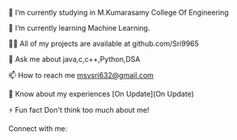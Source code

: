 🔭 I’m currently studying in M.Kumarasamy College Of Engineering

🌱 I’m currently learning Machine Learning.

👨‍💻 All of my projects are available at github.com/Sri9965

💬 Ask me about java,c,c++,Python,DSA

📫 How to reach me msvsri632@gmail.com

📄 Know about my experiences [On Update](On Update)

⚡ Fun fact Don't think too much about me!

Connect with me:
